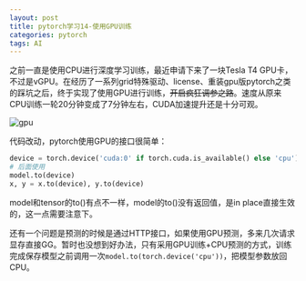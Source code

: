 ```yaml
---
layout: post
title: pytorch学习14-使用GPU训练
categories: pytorch
tags: AI
---
```






之前一直是使用CPU进行深度学习训练，最近申请下来了一块Tesla T4 GPU卡，不过是vGPU。在经历了一系列grid特殊驱动、license、重装gpu版pytorch之类的踩坑之后，终于实现了使用GPU进行训练，~~开启疯狂调参之路~~。速度从原来CPU训练一轮20分钟变成了7分钟左右，CUDA加速提升还是十分可观。

![gpu](https://user-images.githubusercontent.com/4729226/209892878-037111e0-6798-4467-be14-79688b4c065e.png)

代码改动，pytorch使用GPU的接口很简单：

```python
device = torch.device('cuda:0' if torch.cuda.is_available() else 'cpu')
# 后面使用
model.to(device)
x, y = x.to(device), y.to(device)
```

model和tensor的to()有点不一样，model的to()没有返回值，是in place直接生效的，这一点需要注意下。

还有一个问题是预测的时候是通过HTTP接口，如果使用GPU预测，多来几次请求显存直接GG。暂时也没想到好办法，只有采用GPU训练+CPU预测的方式，训练完成保存模型之前调用一次`model.to(torch.device('cpu'))`，把模型参数放回CPU。
